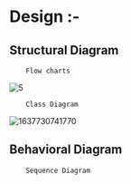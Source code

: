 # Design :-
 ## Structural Diagram 
        Flow charts
 ![5](https://user-images.githubusercontent.com/55504490/142439093-c0dda21c-3276-4c5d-8ba0-20626f787602.jpg)
 
        Class Diagram
 ![1637730741770](https://user-images.githubusercontent.com/55504490/143180090-a186aad1-d27a-4cf1-8ee1-9d8d8c5464e7.jpg)
       
       

## Behavioral Diagram
        Sequence Diagram
        
